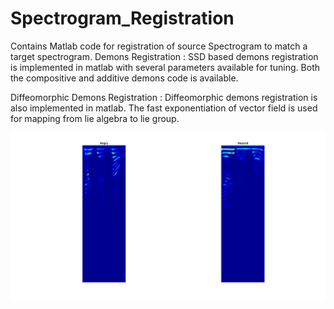 # Spectrogram_Registration
Contains Matlab code for registration of source Spectrogram to match a target spectrogram. 
Demons Registration :
SSD based demons registration is implemented in matlab with several parameters available for tuning. Both the compositive and 
additive demons code is available. 

Diffeomorphic Demons Registration :
Diffeomorphic demons registration is also implemented in matlab. The fast exponentiation of vector field is used for mapping 
from lie algebra to lie group. 

![alt text](https://raw.githubusercontent.com/ravi-0841/Spectrogram_Registration/master/Presentations/Images/readme.png)
